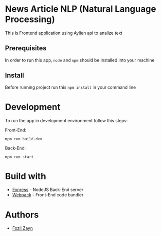 # News Article NLP (Natural Language Processing)

This is Frontend application using Aylien api to analize text

## Prerequisites 
 
 In order to run this app, `node` and `npm` should be installed into your machine

## Install

Before running project run this `npm install` in your command line

# Development

To run the app in development environment follow this steps:

Front-End:

```npm run build-dev```

Back-End:

```npm run start```

# Build with

* [Express](https://expressjs.com/) - NodeJS Back-End server
* [Webpack](https://webpack.js.org/) - Front-End code bundler

# Authors

* [Fozil Zayn](https://github.com/Fozil1771)
